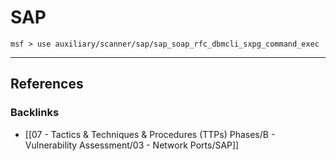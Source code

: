 # SAP

```
msf > use auxiliary/scanner/sap/sap_soap_rfc_dbmcli_sxpg_command_exec
```

---
## References

### Backlinks

- [[07 - Tactics & Techniques & Procedures (TTPs) Phases/B - Vulnerability Assessment/03 - Network Ports/SAP]]